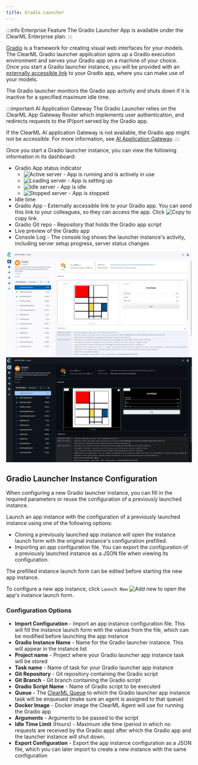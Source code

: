```yaml
---
title: Gradio Launcher
---
```


:::info Enterprise Feature
The Gradio Launcher App is available under the ClearML Enterprise plan.
:::

[Gradio](https://gradio.app/) is a framework for creating visual web interfaces for your models. The ClearML Gradio 
launcher application spins up a Gradio execution environment and serves your Gradio app on a machine of your choice. 
Once you start a Gradio launcher instance, you will be provided with an [externally accessible link](#traffic_router) to 
your Gradio app, where you can make use of your models.

The Gradio launcher monitors the Gradio app activity and shuts down if it is inactive for a specified maximum idle time.

<a id="traffic_router"></a>

:::important AI Application Gateway
The Gradio Launcher relies on the ClearML App Gateway Router which implements user authentication, and redirects requests 
to the IP/port served by the Gradio app. 

If the ClearML AI application Gateway is not available, the Gradio app might not be accessible.
For more information, see [AI Application Gateway](../../deploying_clearml/enterprise_deploy/appgw.md).
:::

Once you start a Gradio launcher instance, you can view the following information in its dashboard:

* Gradio App status indicator
  * <img src="/docs/latest/icons/ico-gradio-active.svg" alt="Active server" className="icon size-md space-sm" /> - App is running and is actively in use
  * <img src="/docs/latest/icons/ico-gradio-loading.svg" alt="Loading server" className="icon size-md space-sm" /> - App is setting up 
  * <img src="/docs/latest/icons/ico-gradio-idle.svg" alt="Idle server" className="icon size-md space-sm" /> - App is idle
  * <img src="/docs/latest/icons/ico-gradio-stopped.svg" alt="Stopped server" className="icon size-md space-sm" /> - App is stopped 
* Idle time 
* Gradio App - Externally accessible link to your Gradio app. You can send this link to your colleagues, so they can 
  access the app. Click <img src="/docs/latest/icons/ico-copy-to-clipboard.svg" alt="Copy" className="icon size-md space-sm" />
  to copy link
* Gradio Git repo - Repository that holds the Gradio app script
* Live preview of the Gradio app
* Console Log - The console log shows the launcher instance's activity, including server setup progress, server status 
  changes

![Gradio Dashboard](../../img/apps_gradio.png#light-mode-only)
![Gradio Dashboard](../../img/apps_gradio_dark.png#dark-mode-only) 

## Gradio Launcher Instance Configuration
When configuring a new Gradio launcher instance, you can fill in the required parameters or reuse the configuration of 
a previously launched instance.  

Launch an app instance with the configuration of a previously launched instance using one of the following options:
* Cloning a previously launched app instance will open the instance launch form with the original instance's 
configuration prefilled.
* Importing an app configuration file. You can export the configuration of a previously launched instance as a JSON file 
when viewing its configuration.

The prefilled instance launch form can be edited before starting the new app instance. 

To configure a new app instance, click `Launch New` <img src="/docs/latest/icons/ico-add.svg" alt="Add new" className="icon size-md space-sm" /> 
to open the app's instance launch form.

### Configuration Options
* **Import Configuration** - Import an app instance configuration file. This will fill the instance launch form with the 
  values from the file, which can be modified before launching the app instance
* **Gradio Instance Name** - Name for the Gradio launcher instance. This will appear in the instance list
* **Project name** - Project where your Gradio launcher app instance task will be stored
* **Task name** - Name of task for your Gradio launcher app instance
* **Git Repository** - Git repository containing the Gradio script 
* **Git Branch** - Git branch containing the Gradio script
* **Gradio Script Name** - Name of Gradio script to be executed
* **Queue** - The [ClearML Queue](../../fundamentals/agents_and_queues.md#what-is-a-queue) to which the Gradio launcher 
  app instance task will be enqueued (make sure an agent is assigned to that queue)
* **Docker Image** - Docker image the ClearML Agent will use for running the Gradio app
* **Arguments** - Arguments to be passed to the script
* **Idle Time Limit** (Hours) - Maximum idle time (period in which no requests are received by the Gradio app) after 
  which the Gradio app and the launcher instance will shut down.
* **Export Configuration** - Export the app instance configuration as a JSON file, which you can later import to create 
  a new instance with the same configuration 